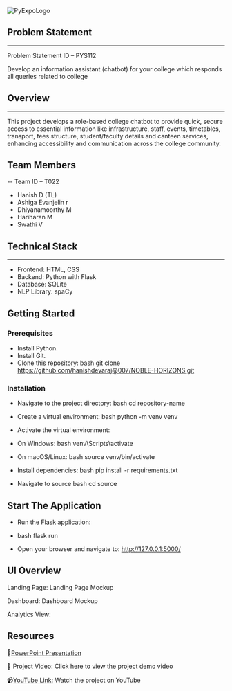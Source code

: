 
![PyExpoLogo](https://github.com/user-attachments/assets/69dba095-9bed-4248-ac80-246c0cf3a805)

## Problem Statement
---
Problem Statement ID – PYS112

Develop an information assistant (chatbot) for your college which responds all queries related to college

## Overview
----

This project develops a role-based college chatbot to provide quick, secure access to essential information like infrastructure, staff, events, timetables, transport, fees structure, student/faculty details and canteen services, enhancing accessibility and communication across the college community.

## Team Members
--
Team ID – T022

- Hanish D (TL)
- Ashiga Evanjelin r
- Dhiyanamoorthy M
- Hariharan M
- Swathi V

## Technical Stack
---
- Frontend: HTML, CSS
- Backend: Python with Flask
- Database: SQLite
- NLP Library: spaCy

## Getting Started

### Prerequisites
- Install Python.
- Install Git.
- Clone this repository: bash git clone https://github.com/hanishdevaraj@007/NOBLE-HORIZONS.git
### Installation
- Navigate to the project directory: bash cd repository-name

- Create a virtual environment: bash python -m venv venv

- Activate the virtual environment:

- On Windows: bash venv\Scripts\activate

- On macOS/Linux: bash source venv/bin/activate

- Install dependencies: bash pip install -r requirements.txt

- Navigate to source bash cd source

## Start The Application
- Run the Flask application:
- bash flask run

- Open your browser and navigate to: http://127.0.0.1:5000/

## UI Overview

Landing Page: Landing Page Mockup

Dashboard: Dashboard Mockup

Analytics View:

## Resources

📄[PowerPoint Presentation](https://github.com/your-username/your-repo-name/blob/main/T022_Noble_Horizon.pptx)  


🎥 Project Video: 
Click here to view the project demo video

📹[YouTube Link:](https://www.youtube.com/@HariharanHariharan-uq9tn)
Watch the project on YouTube

